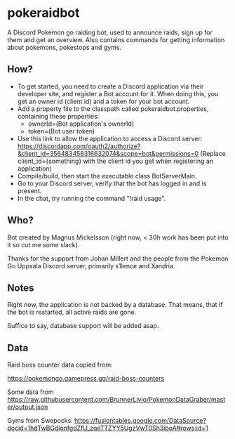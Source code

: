# pokeraidbot
A Discord Pokemon go raiding bot, used to announce raids, sign up for them and get an overview.
Also contains commands for getting information about pokemons, pokestops and gyms.

## How?

* To get started, you need to create a Discord application via their developer site, and
register a Bot account for it. When doing this, you get an owner id (client id) and a token for your bot account.
* Add a property file to the classpath called pokeraidbot.properties, containing these properties:
    * ownerId=(Bot application's ownerId)
    * token=(Bot user token)
* Use this link to allow the application to access a Discord server:
https://discordapp.com/oauth2/authorize?&client_id=356483458316632074&scope=bot&permissions=0
(Replace client_id={something} with the client id you get when registering an application)
* Compile/build, then start the executable class BotServerMain.
* Go to your Discord server, verify that the bot has logged in and is present.
* In the chat, try running the command "!raid usage".

## Who?

Bot created by Magnus Mickelsson (right now, < 30h work has been put into it so cut me some slack).

Thanks for the support from Johan Millert and the people from the Pokemon Go Uppsala Discord server, primarily s1lence and Xandria.

## Notes

Right now, the application is not backed by a database. That means, that if the bot is restarted,
all active raids are gone.

Suffice to say, database support will be added asap.

## Data

Raid boss counter data copied from:

https://pokemongo.gamepress.gg/raid-boss-counters

Some data from https://raw.githubusercontent.com/BrunnerLivio/PokemonDataGraber/master/output.json

Gyms from Swepocks:
https://fusiontables.google.com/DataSource?docid=1hdTwBGdlonfgdZfU_zqeTTZYY5UgzVwT0Sh3iboA#rows:id=1
